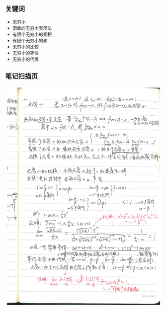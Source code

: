 ## 关键词
- 无穷小
- 函数的无穷小表示法
- 有限个无穷小的乘积
- 有限个无穷小的和
- 无穷小的比较
- 无穷小的等价
- 无穷小的代换

## 笔记扫描页
![第7页](./images/page_7.png)